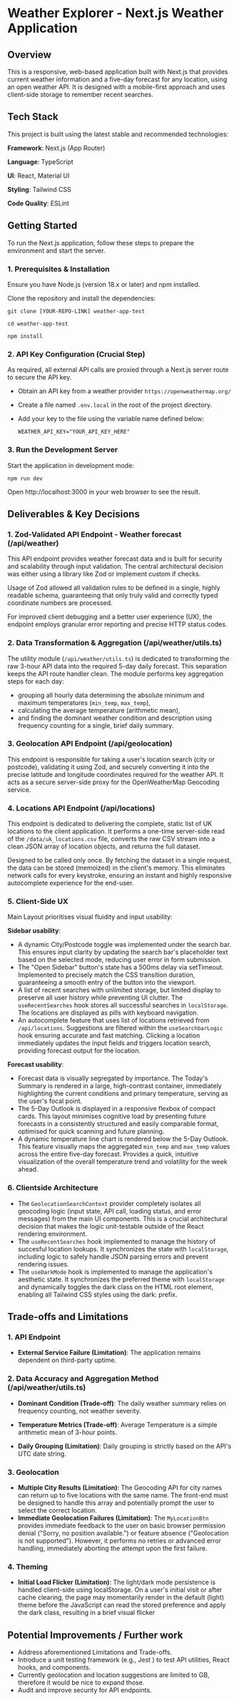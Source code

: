 # Weather Explorer - Next.js Weather Application

## Overview

This is a responsive, web-based application built with Next.js that provides current weather information and a five-day forecast for any location, using an open weather API. It is designed with a mobile-first approach and uses client-side storage to remember recent searches.

## Tech Stack

This project is built using the latest stable and recommended technologies:

**Framework**: Next.js (App Router)

**Language**: TypeScript

**UI**: React, Material UI

**Styling**: Tailwind CSS

**Code Quality**: ESLint

## Getting Started

To run the Next.js application, follow these steps to prepare the environment and start the server.

### 1. Prerequisites & Installation

Ensure you have Node.js (version 18.x or later) and npm installed.

Clone the repository and install the dependencies:

`git clone [YOUR-REPO-LINK] weather-app-test`

`cd weather-app-test`

`npm install`

### 2. API Key Configuration (Crucial Step)

As required, all external API calls are proxied through a Next.js server route to secure the API key.

- Obtain an API key from a weather provider `https://openweathermap.org/`

- Create a file named `.env.local` in the root of the project directory.

- Add your key to the file using the variable name defined below:

  `WEATHER_API_KEY="YOUR_API_KEY_HERE"`

### 3. Run the Development Server

Start the application in development mode:

`npm run dev`

Open http://localhost:3000 in your web browser to see the result.

## Deliverables & Key Decisions

### 1. Zod-Validated API Endpoint - Weather forecast (/api/weather)

This API endpoint provides weather forecast data and is built for security and scalability through input validation. The central architectural decision was either using a library like Zod or implement custom if checks.

Usage of Zod allowed all validation rules to be defined in a single, highly readable schema, guaranteeing that only truly valid and correctly typed coordinate numbers are processed.

For improved client debugging and a better user experience (UX), the endpoint employs granular error reporting and precise HTTP status codes.

### 2. Data Transformation & Aggregation (/api/weather/utils.ts)

The utility module (`/api/weather/utils.ts`) is dedicated to transforming the raw 3-hour API data into the required 5-day daily forecast. This separation keeps the API route handler clean. The module performs key aggregation steps for each day:

- grouping all hourly data determining the absolute minimum and maximum temperatures (`min_temp`, `max_temp`),
- calculating the average temperature (arithmetic mean),
- and finding the dominant weather condition and description using frequency counting for a single, brief daily summary.

### 3. Geolocation API Endpoint (/api/geolocation)

This endpoint is responsible for taking a user's location search (city or postcode), validating it using Zod, and securely converting it into the precise latitude and longitude coordinates required for the weather API. It acts as a secure server-side proxy for the OpenWeatherMap Geocoding service.

### 4. Locations API Endpoint (/api/locations)

This endpoint is dedicated to delivering the complete, static list of UK locations to the client application. It performs a one-time server-side read of the `/data/uk_locations.csv` file, converts the raw CSV stream into a clean JSON array of location objects, and returns the full dataset.

Designed to be called only once. By fetching the dataset in a single request, the data can be stored (memoized) in the client's memory. This eliminates network calls for every keystroke, ensuring an instant and highly responsive autocomplete experience for the end-user.

### 5. Client-Side UX

Main Layout prioritises visual fluidity and input usability:

**Sidebar usability**:

- A dynamic City/Postcode toggle was implemented under the search bar. This ensures input clarity by updating the search bar's placeholder text based on the selected mode, reducing user error in form submission.
- The "Open Sidebar" button's state has a 500ms delay via setTimeout. Implemented to precisely match the CSS transition duration, guaranteeing a smooth entry of the button into the viewport.
- A list of recent searches with unlimited storage, but limited display to preserve all user history while preventing UI clutter. The `useRecentSearches` hook stores all successful searches in `localStorage`. The locations are displayed as pills with keyboard navigation.
- An autocomplete feature that uses list of locations retrieved from `/api/locations`. Suggestions are filtered within the `useSearchbarLogic` hook ensuring accurate and fast matching. Clicking a location immediately updates the input fields and triggers location search, providing forecast output for the location.

**Forecast usability**:

- Forecast data is visually segregated by importance. The Today's Summary is rendered in a large, high-contrast container, immediately highlighting the current conditions and primary temperature, serving as the user's focal point.
- The 5-Day Outlook is displayed in a responsive flexbox of compact cards. This layout minimises cognitive load by presenting future forecasts in a consistently structured and easily comparable format, optimised for quick scanning and future planning.
- A dynamic temperature line chart is rendered below the 5-Day Outlook. This feature visually maps the aggregated `min_temp` and `max_temp` values across the entire five-day forecast. Provides a quick, intuitive visualization of the overall temperature trend and volatility for the week ahead.

### 6. Clientside Architecture

- The `GeolocationSearchContext` provider completely isolates all geocoding logic (input state, API call, loading status, and error messages) from the main UI components. This is a crucial architectural decision that makes the logic unit-testable outside of the React rendering environment.
- The `useRecentSearches` hook implemented to manage the history of succesful location lookups. It synchronizes the state with `localStorage`, including logic to safely handle JSON parsing errors and prevent rendering issues.
- The `useDarkMode` hook is implemented to manage the application's aesthetic state. It synchronizes the preferred theme with `localStorage` and dynamically toggles the dark class on the HTML root element, enabling all Tailwind CSS styles using the dark: prefix.

## Trade-offs and Limitations

### 1. API Endpoint

- **External Service Failure (Limitation)**: The application remains dependent on third-party uptime.

### 2. Data Accuracy and Aggregation Method (/api/weather/utils.ts)

- **Dominant Condition (Trade-off)**: The daily weather summary relies on frequency counting, not weather severity.

- **Temperature Metrics (Trade-off)**: Average Temperature is a simple arithmetic mean of 3-hour points.

- **Daily Grouping (Limitation)**: Daily grouping is strictly based on the API's UTC date string.

### 3. Geolocation

- **Multiple City Results (Limitation)**: The Geocoding API for city names can return up to five locations with the same name. The front-end must be designed to handle this array and potentially prompt the user to select the correct location.
- **Immediate Geolocation Failures (Limitation)**: The `MyLocationBtn` provides immediate feedback to the user on basic browser permission denial ("Sorry, no position available.") or feature absence ("Geolocation is not supported"). However, it performs no retries or advanced error handling, immediately aborting the attempt upon the first failure.

### 4. Theming

- **Initial Load Flicker (Limitation)**: The light/dark mode persistence is handled client-side using localStorage. On a user's initial visit or after cache clearing, the page may momentarily render in the default (light) theme before the JavaScript can read the stored preference and apply the dark class, resulting in a brief visual flicker

## Potential Improvements / Further work

- Address aforementioned Limitations and Trade-offs.
- Introduce a unit testing framework (e.g., Jest ) to test API utilities, React hooks, and components.
- Currently geolocation and location suggestions are limited to GB, therefore it would be nice to expand those.
- Audit and improve security for API endpoints.

